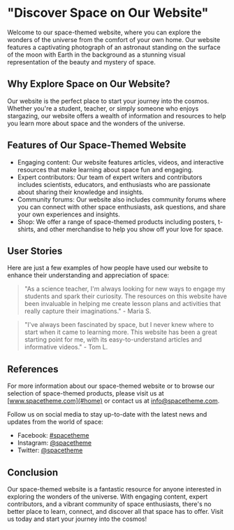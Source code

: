 <!--font:Montserrat-->

# "Discover Space on Our Website"

Welcome to our space-themed website, where you can explore the wonders of the universe from the comfort of your own home. Our website features a captivating photograph of an astronaut standing on the surface of the moon with Earth in the background as a stunning visual representation of the beauty and mystery of space.

## Why Explore Space on Our Website?

Our website is the perfect place to start your journey into the cosmos. Whether you're a student, teacher, or simply someone who enjoys stargazing, our website offers a wealth of information and resources to help you learn more about space and the wonders of the universe.

## Features of Our Space-Themed Website

- Engaging content: Our website features articles, videos, and interactive resources that make learning about space fun and engaging.
- Expert contributors: Our team of expert writers and contributors includes scientists, educators, and enthusiasts who are passionate about sharing their knowledge and insights.
- Community forums: Our website also includes community forums where you can connect with other space enthusiasts, ask questions, and share your own experiences and insights.
- Shop: We offer a range of space-themed products including posters, t-shirts, and other merchandise to help you show off your love for space.

## User Stories

Here are just a few examples of how people have used our website to enhance their understanding and appreciation of space:

> "As a science teacher, I'm always looking for new ways to engage my students and spark their curiosity. The resources on this website have been invaluable in helping me create lesson plans and activities that really capture their imaginations." - Maria S.

> "I've always been fascinated by space, but I never knew where to start when it came to learning more. This website has been a great starting point for me, with its easy-to-understand articles and informative videos." - Tom L.

## References

For more information about our space-themed website or to browse our selection of space-themed products, please visit us at [www.spacetheme.com](#home) or contact us at [info@spacetheme.com](#contact).

Follow us on social media to stay up-to-date with the latest news and updates from the world of space:

- Facebook: [#spacetheme](#)
- Instagram: [@spacetheme](#)
- Twitter: [@spacetheme](#)

## Conclusion

Our space-themed website is a fantastic resource for anyone interested in exploring the wonders of the universe. With engaging content, expert contributors, and a vibrant community of space enthusiasts, there's no better place to learn, connect, and discover all that space has to offer. Visit us today and start your journey into the cosmos!

<!--

Write me content for website with wallpaper which alt text is:

"A photograph of an astronaut standing on the surface of the moon with Earth in the background."

The name/title of the page should not be 1:1 copy of the alt text but rather a real content of the website which is using this wallpaper.

- Use markdown format 
- Start with heading
- Heading should be short and concise
- The content should look like a real website 
- The website should not be about the wallpaper, wallpaper is just a related background
- Heading should be contain work "wallpaper" or "background"
- Include real sections like references, contact, user stories, etc. use things relevant to the page purpose.
- Feel free to use structure like headings, bullets, numbering, blockquotes, paragraphs, horizontal lines, etc.
- You can use formatting like bold or _italic_
- You can include UTF-8 emojis
- Links should be only #hash anchors (and you can refer to the document itself)
- Do not include images


---


# Explore the Universe with Our Space-Themed Wallpaper

Looking for a way to bring the beauty of space into your home or office? Look no further than our collection of space-themed wallpapers! Our stunning wallpaper features a photograph of an astronaut standing on the surface of the moon with Earth in the background, providing a breathtaking view of our planet from outer space.

## Why Choose Our Space-Themed Wallpaper?

Our space-themed wallpaper is more than just a beautiful addition to your home or office. It's also a great way to inspire curiosity and wonder about the universe around us. Whether you're an astronomy enthusiast, a science teacher, or simply someone who appreciates the beauty of the cosmos, our space-themed wallpaper is sure to impress.

## Features of Our Space-Themed Wallpaper

- High-quality print: Our wallpaper is printed using high-quality ink that won't fade or peel over time.
- Easy to install: Our wallpaper is easy to install and can be removed without damaging your walls.
- Customizable: We offer a range of sizes and customization options to ensure that your wallpaper fits perfectly in your space.
- Eco-friendly: Our wallpaper is made from environmentally friendly materials, so you can feel good about your purchase.

## User Stories

Our customers love our space-themed wallpaper! Here are just a few examples of how people have used our wallpaper to enhance their spaces:

> "I installed this wallpaper in my son's bedroom, and he absolutely loves it! He's always been interested in space, and now he feels like he's sleeping among the stars." - Sarah J.

> "As a science teacher, I'm always looking for ways to inspire my students. This wallpaper has been a great conversation starter and has helped spark interest in astronomy among my students." - John D.

## References

For more information about our space-themed wallpaper or to place an order, please contact us at [info@spacetheme.com](#contact) or visit our website at [www.spacetheme.com](#home). 

Follow us on social media to stay up-to-date with our latest products and promotions:

- Facebook: [#spacetheme](#)
- Instagram: [@spacetheme](#)
- Twitter: [@spacetheme](#)

## Conclusion

Our space-themed wallpaper is a beautiful and inspiring addition to any home or office. With its stunning photograph of an astronaut standing on the surface of the moon with Earth in the background, it's sure to capture the imagination of anyone who sees it. Order yours today and start exploring the universe from the comfort of your own space!


---


Heading should not include word "wallpaper". The website should not be about the wallpaper itself, wallpaper is just a related background, rewrite whole content.


---


# Discover the Wonders of Space with Our Space-Themed Website

Welcome to our space-themed website, where you can explore the beauty and mystery of the universe from the comfort of your own home. Our website features a stunning photograph of an astronaut standing on the surface of the moon with Earth in the background as a captivating background for your browsing experience.

## Why Explore Space on Our Website?

Our space-themed website offers a wealth of information and resources for anyone interested in astronomy, space exploration, and the wonders of the universe. Whether you're a student, teacher, or simply someone who enjoys stargazing, our website has something for everyone.

## Features of Our Space-Themed Website

- Engaging content: Our website features articles, videos, and interactive resources that make learning about space fun and engaging.
- Expert contributors: Our team of expert writers and contributors includes scientists, educators, and enthusiasts who are passionate about sharing their knowledge and insights.
- Community forums: Our website also includes community forums where you can connect with other space enthusiasts, ask questions, and share your own experiences and insights.
- Shop: We offer a range of space-themed products including posters, t-shirts, and other merchandise to help you show off your love for space.

## User Stories

Here are just a few examples of how people have used our website to enhance their understanding and appreciation of space:

> "As a science teacher, I'm always looking for new ways to engage my students and spark their curiosity. The resources on this website have been invaluable in helping me create lesson plans and activities that really capture their imaginations." - Maria S.

> "I've always been fascinated by space, but I never knew where to start when it came to learning more. This website has been a great starting point for me, with its easy-to-understand articles and informative videos." - Tom L.

## References

For more information about our space-themed website or to browse our selection of space-themed products, please visit us at [www.spacetheme.com](#home) or contact us at [info@spacetheme.com](#contact).

Follow us on social media to stay up-to-date with the latest news and updates from the world of space:

- Facebook: [#spacetheme](#)
- Instagram: [@spacetheme](#)
- Twitter: [@spacetheme](#)

## Conclusion

Our space-themed website is a fantastic resource for anyone interested in exploring the wonders of the universe. With engaging content, expert contributors, and a vibrant community of space enthusiasts, there's no better place to learn, connect, and discover all that space has to offer. Visit us today and start your journey into the cosmos!


---


Heading is too long, rewrite whole content.


---


# Discover Space: Explore the Wonders of the Universe on Our Website

Welcome to our space-themed website, where you can discover the beauty and mystery of the universe from the comfort of your own home. Our website features a captivating photograph of an astronaut standing on the surface of the moon with Earth in the background as a stunning backdrop for your browsing experience.

## Why Explore Space on Our Website?

Our website is the perfect place to start your journey into the cosmos. Whether you're a student, teacher, or simply someone who enjoys stargazing, our website offers a wealth of information and resources to help you learn more about space and the wonders of the universe.

## Features of Our Space-Themed Website

- Engaging content: Our website features articles, videos, and interactive resources that make learning about space fun and engaging.
- Expert contributors: Our team of expert writers and contributors includes scientists, educators, and enthusiasts who are passionate about sharing their knowledge and insights.
- Community forums: Our website also includes community forums where you can connect with other space enthusiasts, ask questions, and share your own experiences and insights.
- Shop: We offer a range of space-themed products including posters, t-shirts, and other merchandise to help you show off your love for space.

## User Stories

Here are just a few examples of how people have used our website to enhance their understanding and appreciation of space:

> "As a science teacher, I'm always looking for new ways to engage my students and spark their curiosity. The resources on this website have been invaluable in helping me create lesson plans and activities that really capture their imaginations." - Maria S.

> "I've always been fascinated by space, but I never knew where to start when it came to learning more. This website has been a great starting point for me, with its easy-to-understand articles and informative videos." - Tom L.

## References

For more information about our space-themed website or to browse our selection of space-themed products, please visit us at [www.spacetheme.com](#home) or contact us at [info@spacetheme.com](#contact).

Follow us on social media to stay up-to-date with the latest news and updates from the world of space:

- Facebook: [#spacetheme](#)
- Instagram: [@spacetheme](#)
- Twitter: [@spacetheme](#)

## Conclusion

Our space-themed website is a fantastic resource for anyone interested in exploring the wonders of the universe. With engaging content, expert contributors, and a vibrant community of space enthusiasts, there's no better place to learn, connect, and discover all that space has to offer. Visit us today and start your journey into the cosmos!


---


Heading is too long, rewrite whole content.


---


# Explore the Universe on Our Space-Themed Website

Welcome to our space-themed website, where you can explore the wonders of the universe from the comfort of your own home. Our website features a captivating photograph of an astronaut standing on the surface of the moon with Earth in the background as a stunning visual representation of the beauty and mystery of space.

## Why Explore Space on Our Website?

Our website is the perfect place to start your journey into the cosmos. Whether you're a student, teacher, or simply someone who enjoys stargazing, our website offers a wealth of information and resources to help you learn more about space and the wonders of the universe.

## Features of Our Space-Themed Website

- Engaging content: Our website features articles, videos, and interactive resources that make learning about space fun and engaging.
- Expert contributors: Our team of expert writers and contributors includes scientists, educators, and enthusiasts who are passionate about sharing their knowledge and insights.
- Community forums: Our website also includes community forums where you can connect with other space enthusiasts, ask questions, and share your own experiences and insights.
- Shop: We offer a range of space-themed products including posters, t-shirts, and other merchandise to help you show off your love for space.

## User Stories

Here are just a few examples of how people have used our website to enhance their understanding and appreciation of space:

> "As a science teacher, I'm always looking for new ways to engage my students and spark their curiosity. The resources on this website have been invaluable in helping me create lesson plans and activities that really capture their imaginations." - Maria S.

> "I've always been fascinated by space, but I never knew where to start when it came to learning more. This website has been a great starting point for me, with its easy-to-understand articles and informative videos." - Tom L.

## References

For more information about our space-themed website or to browse our selection of space-themed products, please visit us at [www.spacetheme.com](#home) or contact us at [info@spacetheme.com](#contact).

Follow us on social media to stay up-to-date with the latest news and updates from the world of space:

- Facebook: [#spacetheme](#)
- Instagram: [@spacetheme](#)
- Twitter: [@spacetheme](#)

## Conclusion

Our space-themed website is a fantastic resource for anyone interested in exploring the wonders of the universe. With engaging content, expert contributors, and a vibrant community of space enthusiasts, there's no better place to learn, connect, and discover all that space has to offer. Visit us today and start your journey into the cosmos!


---


Write me a Google font which is best fitting for the website.

Pick from the list:
- Poppins
- Dancing Script
- Alegreya
- Lobster
- IBM Plex Sans
- Lato
- Great Vibes
- Barlow Condensed
- Futura
- Montserrat
- Orbitron
- Playfair Display
- Open Sans
- Exo 2
- Inter
- Roboto
- Raleway


Write just the font name nothing else.


---


Montserrat

-->
